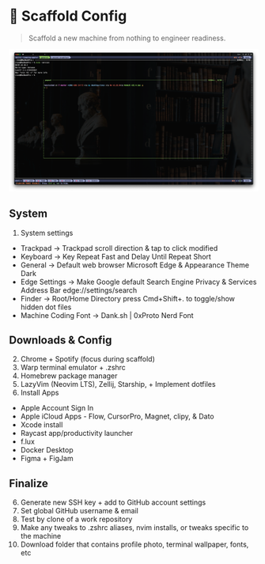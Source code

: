 # 🔧 Scaffold Config

> Scaffold a new machine from nothing to engineer readiness.

<img src="./assets/Setup.png" />

## System

1. System settings

- Trackpad -> Trackpad scroll direction & tap to click modified
- Keyboard -> Key Repeat Fast and Delay Until Repeat Short
- General -> Default web browser Microsoft Edge & Appearance Theme Dark
- Edge Settings -> Make Google default Search Engine Privacy & Services Address Bar edge://settings/search
- Finder -> Root/Home Directory press Cmd+Shift+. to toggle/show hidden dot files
- Machine Coding Font -> Dank.sh | 0xProto Nerd Font

## Downloads & Config

2. Chrome + Spotify (focus during scaffold)
3. Warp terminal emulator + .zshrc
3. Homebrew package manager
4. LazyVim (Neovim LTS), Zellij, Starship, + Implement dotfiles
5. Install Apps

- Apple Account Sign In
- Apple iCloud Apps - Flow, CursorPro, Magnet, clipy, & Dato
- Xcode install
- Raycast app/productivity launcher
- f.lux
- Docker Desktop
- Figma + FigJam

## Finalize

6. Generate new SSH key + add to GitHub account settings
7. Set global GitHub username & email
8. Test by clone of a work repository
9. Make any tweaks to .zshrc aliases, nvim installs, or tweaks specific to the machine
10. Download folder that contains profile photo, terminal wallpaper, fonts, etc

